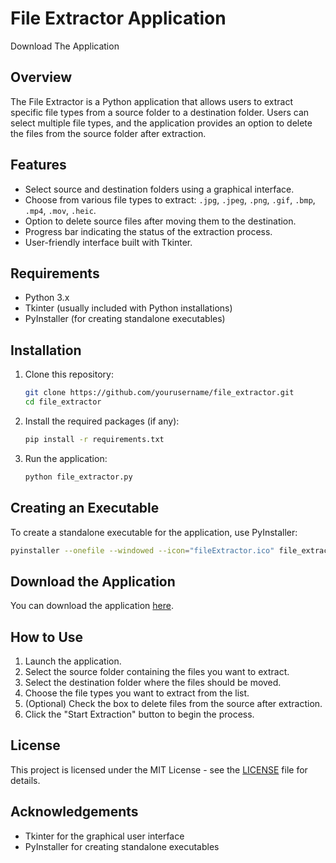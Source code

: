 # File Extractor Application
Download The Application 
## Overview
The File Extractor is a Python application that allows users to extract specific file types from a source folder to a destination folder. Users can select multiple file types, and the application provides an option to delete the files from the source folder after extraction.

## Features
- Select source and destination folders using a graphical interface.
- Choose from various file types to extract: `.jpg`, `.jpeg`, `.png`, `.gif`, `.bmp`, `.mp4`, `.mov`, `.heic`.
- Option to delete source files after moving them to the destination.
- Progress bar indicating the status of the extraction process.
- User-friendly interface built with Tkinter.

## Requirements
- Python 3.x
- Tkinter (usually included with Python installations)
- PyInstaller (for creating standalone executables)

## Installation
1. Clone this repository:
   ```bash
   git clone https://github.com/yourusername/file_extractor.git
   cd file_extractor
   ```

2. Install the required packages (if any):
   ```bash
   pip install -r requirements.txt
   ```

3. Run the application:
   ```bash
   python file_extractor.py
   ```

## Creating an Executable
To create a standalone executable for the application, use PyInstaller:
```bash
pyinstaller --onefile --windowed --icon="fileExtractor.ico" file_extractor.py
```


## Download the Application
You can download the application [here](./file_extractor.exe).

## How to Use
1. Launch the application.
2. Select the source folder containing the files you want to extract.
3. Select the destination folder where the files should be moved.
4. Choose the file types you want to extract from the list.
5. (Optional) Check the box to delete files from the source after extraction.
6. Click the "Start Extraction" button to begin the process.

## License
This project is licensed under the MIT License - see the [LICENSE](LICENSE) file for details.

## Acknowledgements
- Tkinter for the graphical user interface
- PyInstaller for creating standalone executables

